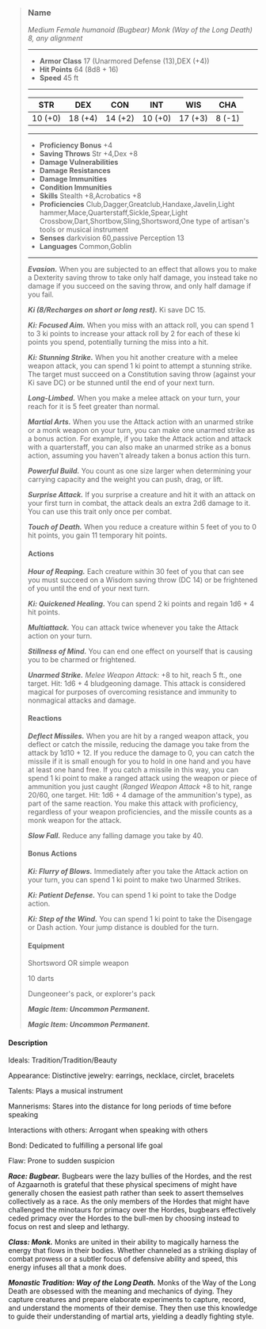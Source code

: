 >### Name
>*Medium Female humanoid (Bugbear) Monk (Way of the Long Death) 8, any alignment*
>___
>- **Armor Class** 17 (Unarmored Defense (13),DEX (+4))
>- **Hit Points** 64 (8d8 + 16)
>- **Speed** 45 ft
>___
>|**STR**|**DEX**|**CON**|**INT**|**WIS**|**CHA**|
>|:-:|:-:|:-:|:-:|:-:|:-:|
>|10 (+0)|18 (+4)|14 (+2)|10 (+0)|17 (+3)|8 (-1)|
>___
>- **Proficiency Bonus** +4
>- **Saving Throws** Str +4,Dex +8
>- **Damage Vulnerabilities** 
>- **Damage Resistances** 
>- **Damage Immunities** 
>- **Condition Immunities** 
>- **Skills** Stealth +8,Acrobatics +8
>- **Proficiencies** Club,Dagger,Greatclub,Handaxe,Javelin,Light hammer,Mace,Quarterstaff,Sickle,Spear,Light Crossbow,Dart,Shortbow,Sling,Shortsword,One type of artisan's tools or musical instrument
>- **Senses** darkvision 60,passive Perception 13
>- **Languages** Common,Goblin
>___
>***Evasion.*** When you are subjected to an effect that allows you to make a Dexterity saving throw to take only half damage, you instead take no damage if you succeed on the saving throw, and only half damage if you fail.
>
>***Ki (8/Recharges on short or long rest).*** Ki save DC 15.
>
>***Ki: Focused Aim.*** When you miss with an attack roll, you can spend 1 to 3 ki points to increase your attack roll by 2 for each of these ki points you spend, potentially turning the miss into a hit.
>
>***Ki: Stunning Strike.*** When you hit another creature with a melee weapon attack, you can spend 1 ki point to attempt a stunning strike. The target must succeed on a Constitution saving throw (against your Ki save DC) or be stunned until the end of your next turn.
>
>***Long-Limbed.*** When you make a melee attack on your turn, your reach for it is 5 feet greater than normal.
>
>***Martial Arts.*** When you use the Attack action with an unarmed strike or a monk weapon on your turn, you can make one unarmed strike as a bonus action. For example, if you take the Attack action and attack with a quarterstaff, you can also make an unarmed strike as a bonus action, assuming you haven't already taken a bonus action this turn.
>
>***Powerful Build.*** You count as one size larger when determining your carrying capacity and the weight you can push, drag, or lift.
>
>***Surprise Attack.*** If you surprise a creature and hit it with an attack on your first turn in combat, the attack deals an extra 2d6 damage to it. You can use this trait only once per combat.
>
>***Touch of Death.*** When you reduce a creature within 5 feet of you to 0 hit points, you gain 11 temporary hit points.
>
>#### Actions
>***Hour of Reaping.*** Each creature within 30 feet of you that can see you must succeed on a Wisdom saving throw (DC 14) or be frightened of you until the end of your next turn.
>
>***Ki: Quickened Healing.*** You can spend 2 ki points and regain 1d6 + 4 hit points.
>
>***Multiattack.*** You can attack twice whenever you take the Attack action on your turn.
>
>***Stillness of Mind.*** You can end one effect on yourself that is causing you to be charmed or frightened.
>
>***Unarmed Strike.*** *Melee Weapon Attack:* +8 to hit, reach 5 ft., one target. Hit: 1d6 + 4 bludgeoning damage. This attack is considered magical for purposes of overcoming resistance and immunity to nonmagical attacks and damage.
>
>#### Reactions
>***Deflect Missiles.*** When you are hit by a ranged weapon attack, you deflect or catch the missile, reducing the damage you take from the attack by 1d10 + 12. If you reduce the damage to 0, you can catch the missile if it is small enough for you to hold in one hand and you have at least one hand free. If you catch a missile in this way, you can spend 1 ki point to make a ranged attack using the weapon or piece of ammunition you just caught (*Ranged Weapon Attack* +8 to hit, range 20/60, one target. Hit: 1d6 + 4 damage of the ammunition's type), as part of the same reaction. You make this attack with proficiency, regardless of your weapon proficiencies, and the missile counts as a monk weapon for the attack.
>
>***Slow Fall.*** Reduce any falling damage you take by 40.
>
>
>#### Bonus Actions
>***Ki: Flurry of Blows.*** Immediately after you take the Attack action on your turn, you can spend 1 ki point to make two Unarmed Strikes.
>
>***Ki: Patient Defense.*** You can spend 1 ki point to take the Dodge action.
>
>***Ki: Step of the Wind.*** You can spend 1 ki point to take the Disengage or Dash action. Your jump distance is doubled for the turn.
>
>
>#### Equipment
>Shortsword OR simple weapon
>
>10 darts
>
>Dungeoneer's pack, or explorer's pack
>
>***Magic Item: Uncommon Permanent.***
>
>***Magic Item: Uncommon Permanent.***
>

#### Description
Ideals: Tradition/Tradition/Beauty

Appearance: Distinctive jewelry: earrings, necklace, circlet, bracelets

Talents: Plays a musical instrument

Mannerisms: Stares into the distance for long periods of time before speaking

Interactions with others: Arrogant when speaking with others

Bond: Dedicated to fulfilling a personal life goal

Flaw: Prone to sudden suspicion

***Race: Bugbear.*** Bugbears were the lazy bullies of the Hordes, and the rest of Azgaarnoth is grateful that these physical specimens of might have generally chosen the easiest path rather than seek to assert themselves collectively as a race. As the only members of the Hordes that might have challenged the minotaurs for primacy over the Hordes, bugbears effectively ceded primacy over the Hordes to the bull-men by choosing instead to focus on rest and sleep and lethargy.

***Class: Monk.*** Monks are united in their ability to magically harness the energy that flows in their bodies. Whether channeled as a striking display of combat prowess or a subtler focus of defensive ability and speed, this energy infuses all that a monk does.

***Monastic Tradition: Way of the Long Death.*** Monks of the Way of the Long Death are obsessed with the meaning and mechanics of dying. They capture creatures and prepare elaborate experiments to capture, record, and understand the moments of their demise. They then use this knowledge to guide their understanding of martial arts, yielding a deadly fighting style.



